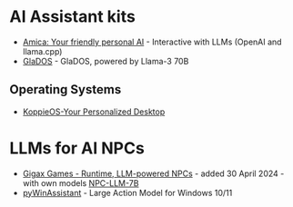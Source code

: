 # AI Assistant kits

* [Amica: Your friendly personal AI](https://github.com/semperai/amica) - Interactive with LLMs (OpenAI and llama.cpp)
* [GlaDOS](https://github.com/dnhkng/GlaDOS/tree/main) - GlaDOS, powered by Llama-3 70B

## Operating Systems

* [KoppieOS-Your Personalized Desktop](https://www.producthunt.com/posts/koppieos-your-personalized-desktop)

# LLMs for AI NPCs

* [Gigax Games - Runtime, LLM-powered NPCs](https://github.com/GigaxGames/gigax) - added 30 April 2024 - with own models [NPC-LLM-7B](https://huggingface.co/Gigax/NPC-LLM-7B)
* [pyWinAssistant](https://github.com/a-real-ai/pywinassistant) - Large Action Model for Windows 10/11
